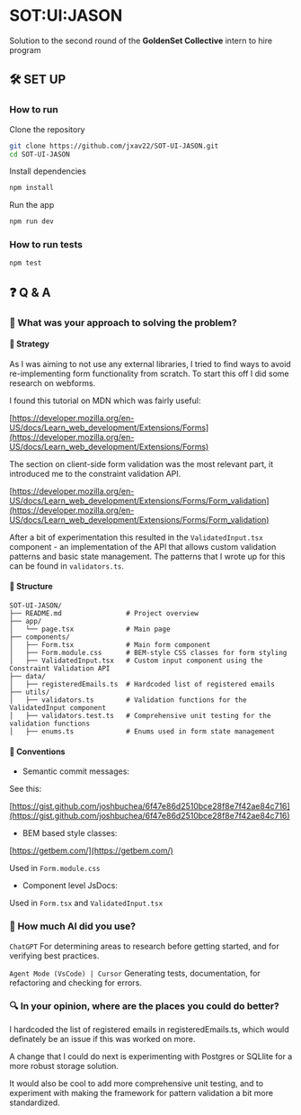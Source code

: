 # SOT:UI:JASON

Solution to the second round of the __GoldenSet Collective__ intern to hire program

## 🛠️ SET UP

### How to run 

Clone the repository

```bash
git clone https://github.com/jxav22/SOT-UI-JASON.git
cd SOT-UI-JASON
```

Install dependencies

```bash
npm install
```

Run the app

```bash
npm run dev
```

### How to run tests

```bash
npm test
```

## ❓ Q & A

### 🧭 What was your approach to solving the problem?

#### 📝 Strategy

As I was aiming to not use any external libraries, I tried to find ways to avoid re-implementing form functionality from scratch. To start this off I did some research on webforms.

I found this tutorial on MDN which was fairly useful:

[https://developer.mozilla.org/en-US/docs/Learn_web_development/Extensions/Forms](https://developer.mozilla.org/en-US/docs/Learn_web_development/Extensions/Forms)

The section on client-side form validation was the most relevant part, it introduced me to the constraint validation API. 

[https://developer.mozilla.org/en-US/docs/Learn_web_development/Extensions/Forms/Form_validation](https://developer.mozilla.org/en-US/docs/Learn_web_development/Extensions/Forms/Form_validation)

After a bit of experimentation this resulted in the `ValidatedInput.tsx` component - an implementation of the API that allows custom validation patterns and basic state management. The patterns that I wrote up for this can be found in `validators.ts`.

#### 📁 Structure

```
SOT-UI-JASON/
├── README.md                # Project overview
├── app/
│   └── page.tsx             # Main page
├── components/
│   ├── Form.tsx             # Main form component
│   ├── Form.module.css      # BEM-style CSS classes for form styling
│   ├── ValidatedInput.tsx   # Custom input component using the Constraint Validation API
├── data/                    
│   ├── registeredEmails.ts  # Hardcoded list of registered emails
├── utils/
│   ├── validators.ts        # Validation functions for the ValidatedInput component
│   ├── validators.test.ts   # Comprehensive unit testing for the validation functions
│   ├── enums.ts             # Enums used in form state management

```
#### 📐 Conventions

- Semantic commit messages:

See this:
    
[https://gist.github.com/joshbuchea/6f47e86d2510bce28f8e7f42ae84c716](https://gist.github.com/joshbuchea/6f47e86d2510bce28f8e7f42ae84c716)

- BEM based style classes:

[https://getbem.com/](https://getbem.com/)

Used in `Form.module.css`

- Component level JsDocs:

Used in `Form.tsx` and `ValidatedInput.tsx`

### 🤖 How much AI did you use?

`ChatGPT`
For determining areas to research before getting started, and for verifying best practices.  

`Agent Mode (VsCode) | Cursor`
Generating tests, documentation, for refactoring and checking for errors.

### 🔍 In your opinion, where are the places you could do better?

I hardcoded the list of registered emails in registeredEmails.ts, which would definately be an issue if this was worked on more. 

A change that I could do next is experimenting with Postgres or SQLlite for a more robust storage solution. 

It would also be cool to add more comprehensive unit testing, and to experiment with making the framework for pattern validation a bit more standardized. 


